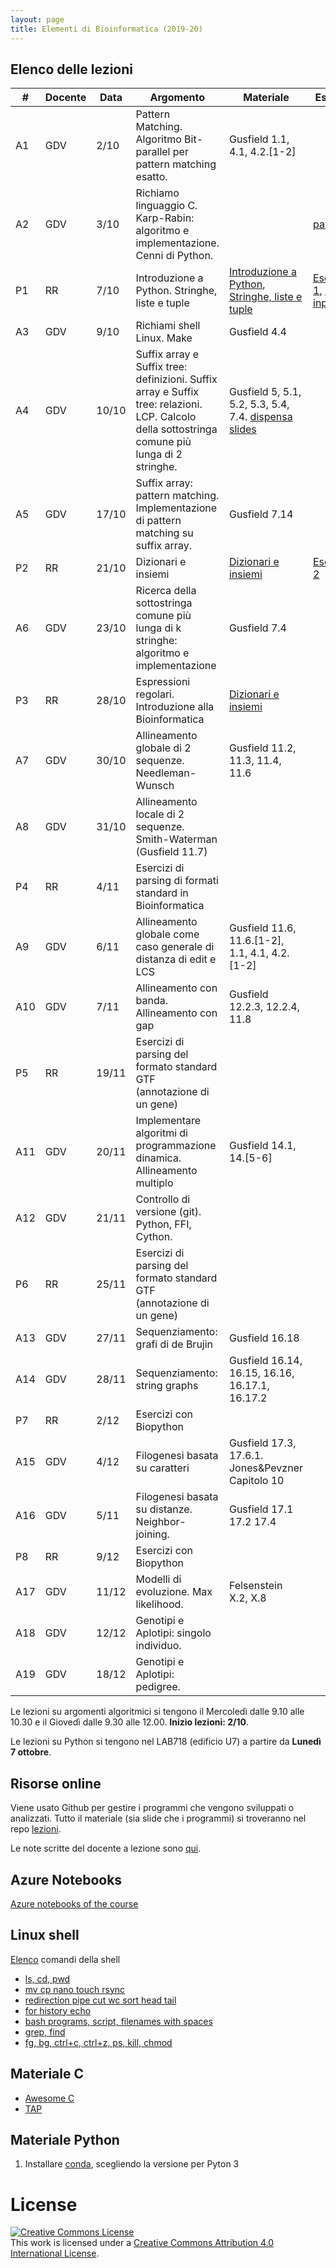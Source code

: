 ```yaml
---
layout: page
title: Elementi di Bioinformatica (2019-20)
---
```


## Elenco delle lezioni


| #   | Docente | Data  | Argomento                                                                                                                                       | Materiale                                                                                                                                                                                                                                                                     | Esercizi                                                                                                                                                                                                                                       | Soluzioni                                                                                                             |
| --  | ---     | ----- | ---------                                                                                                                                       | ----------                                                                                                                                                                                                                                                                    | -------------                                                                                                                                                                                                                                  | ---------                                                                                                             |
| A1  | GDV     | 2/10  | Pattern Matching. Algoritmo Bit-parallel per pattern matching esatto.                                                                           | Gusfield 1.1, 4.1, 4.2.[1-2]                                                                                                                                                                                                                                                  |                                                                                                                                                                                                                                                |                                                                                                                       |
| A2  | GDV     | 3/10  | Richiamo linguaggio C. Karp-Rabin: algoritmo e implementazione. Cenni di Python.                                                                |                                                                                                                                                                                                                                                                               | [parole](c-esercizio-parole-frequenti)                                                                                                                                                                                                         |                                                                                                                       |
| P1  | RR      | 7/10  | Introduzione a Python. Stringhe, liste e tuple                                                                                                  | [Introduzione a Python](https://github.com/bioinformatica-corso/lezioni/blob/master/laboratorio/7ott19/lezione1-introduzione.ipynb), [Stringhe, liste e tuple](https://github.com/bioinformatica-corso/lezioni/blob/master/laboratorio/7ott19/lezione2-strutture-dati1.ipynb) | [Esercizio 1](https://github.com/bioinformatica-corso/lezioni/blob/master/laboratorio/7ott19/esercizio1-testo.ipynb), [File di input](https://github.com/bioinformatica-corso/lezioni/blob/master/laboratorio/7ott19/input-precipitazioni.txt) | [Soluzione](https://github.com/bioinformatica-corso/lezioni/blob/master/laboratorio/7ott19/esercizio1-soluzione.ipynb |
| A3  | GDV     | 9/10  | Richiami shell Linux. Make                                                                                                                      | Gusfield 4.4                                                                                                                                                                                                                                                                  |                                                                                                                                                                                                                                                |                                                                                                                       |
| A4  | GDV     | 10/10 | Suffix array e Suffix tree: definizioni. Suffix array e Suffix tree: relazioni. LCP. Calcolo della sottostringa comune più lunga di 2 stringhe. | Gusfield 5, 5.1, 5.2, 5.3, 5.4, 7.4. [dispensa](http://courses.csail.mit.edu/6.851/spring12/lectures/L16.pdf) [slides](https://github.com/bioinformatica-corso/lezioni/raw/master/04-pattern-matching-suffix-array-video.pdf)                                                 |                                                                                                                                                                                                                                                |                                                                                                                       |
| A5  | GDV     | 17/10 | Suffix array: pattern matching. Implementazione di pattern matching su suffix array.                                                            | Gusfield 7.14                                                                                                                                                                                                                                                                 |                                                                                                                                                                                                                                                |                                                                                                                       |
| P2  | RR      | 21/10 | Dizionari e insiemi                                                                                                                             | [Dizionari e insiemi](https://github.com/bioinformatica-corso/lezioni/blob/master/laboratorio/21ott19/lezione3-strutture-dati2.ipynb)                                                                                                                                         | [Esercizio 2](https://github.com/bioinformatica-corso/lezioni/blob/master/laboratorio/21ott19/esercizio2-testo.ipynb)                                                                                                                          | [Soluzione](https://github.com/bioinformatica-corso/lezioni/blob/master/laboratorio/21ott19/esercizio2-soluzione.ipynb) |
| A6  | GDV     | 23/10 | Ricerca della sottostringa comune più lunga di k stringhe: algoritmo e implementazione                                                          | Gusfield 7.4                                                                                                                                                                                                                                                                  |                                                                                                                                                                                                                                                |                                                                                                                       |
| P3  | RR      | 28/10 | Espressioni regolari. Introduzione alla Bioinformatica                                                                                          | [Dizionari e insiemi](https://github.com/bioinformatica-corso/lezioni/blob/master/laboratorio/28ott19/lezione4-regexp.ipynb)                                                                                                                                                                                                                                                                              |                                                                                                                                                                                                                                                |                                                                                                                       |
| A7  | GDV     | 30/10 | Allineamento globale di 2 sequenze. Needleman-Wunsch                                                                                            | Gusfield 11.2, 11.3, 11.4, 11.6                                                                                                                                                                                                                                               |                                                                                                                                                                                                                                                |                                                                                                                       |
| A8  | GDV     | 31/10 | Allineamento locale di 2 sequenze. Smith-Waterman (Gusfield 11.7)                                                                               |                                                                                                                                                                                                                                                                               |                                                                                                                                                                                                                                                |                                                                                                                       |
| P4  | RR      | 4/11  | Esercizi di parsing di formati standard in Bioinformatica                                                                                       |                                                                                                                                                                                                                                                                               |                                                                                                                                                                                                                                                |                                                                                                                       |
| A9  | GDV     | 6/11  | Allineamento globale come caso generale di distanza di edit e LCS                                                                               | Gusfield 11.6, 11.6.[1-2], 1.1, 4.1, 4.2.[1-2]                                                                                                                                                                                                                                |                                                                                                                                                                                                                                                |                                                                                                                       |
| A10 | GDV     | 7/11  | Allineamento con banda. Allineamento con gap                                                                                                    | Gusfield 12.2.3, 12.2.4, 11.8                                                                                                                                                                                                                                                 |                                                                                                                                                                                                                                                |                                                                                                                       |
| P5  | RR      | 19/11 | Esercizi di parsing del formato standard GTF (annotazione di un gene)                                                                           |                                                                                                                                                                                                                                                                               |                                                                                                                                                                                                                                                |                                                                                                                       |
| A11 | GDV     | 20/11 | Implementare algoritmi di programmazione dinamica. Allineamento multiplo                                                                        | Gusfield 14.1, 14.[5-6]                                                                                                                                                                                                                                                       |                                                                                                                                                                                                                                                |                                                                                                                       |
| A12 | GDV     | 21/11 | Controllo di versione (git). Python, FFI, Cython.                                                                                               |                                                                                                                                                                                                                                                                               |                                                                                                                                                                                                                                                |                                                                                                                       |
| P6  | RR      | 25/11 | Esercizi di parsing del formato standard GTF (annotazione di un gene)                                                                           |                                                                                                                                                                                                                                                                               |                                                                                                                                                                                                                                                |                                                                                                                       |
| A13 | GDV     | 27/11 | Sequenziamento: grafi di de Brujin                                                                                                              | Gusfield 16.18                                                                                                                                                                                                                                                                |                                                                                                                                                                                                                                                |                                                                                                                       |
| A14 | GDV     | 28/11 | Sequenziamento: string graphs                                                                                                                   | Gusfield 16.14, 16.15, 16.16, 16.17.1, 16.17.2                                                                                                                                                                                                                                |                                                                                                                                                                                                                                                |                                                                                                                       |
| P7  | RR      | 2/12  | Esercizi con Biopython                                                                                                                          |                                                                                                                                                                                                                                                                               |                                                                                                                                                                                                                                                |                                                                                                                       |
| A15 | GDV     | 4/12  | Filogenesi basata su caratteri                                                                                                                  | Gusfield 17.3, 17.6.1. Jones&Pevzner Capitolo 10                                                                                                                                                                                                                              |                                                                                                                                                                                                                                                |                                                                                                                       |
| A16 | GDV     | 5/11  | Filogenesi basata su distanze. Neighbor-joining.                                                                                                | Gusfield 17.1 17.2 17.4                                                                                                                                                                                                                                                       |                                                                                                                                                                                                                                                |                                                                                                                       |
| P8  | RR      | 9/12  | Esercizi con Biopython                                                                                                                          |                                                                                                                                                                                                                                                                               |                                                                                                                                                                                                                                                |                                                                                                                       |
| A17 | GDV     | 11/12 | Modelli di evoluzione. Max likelihood.                                                                                                          | Felsenstein X.2, X.8                                                                                                                                                                                                                                                          |                                                                                                                                                                                                                                                |                                                                                                                       |
| A18 | GDV     | 12/12 | Genotipi e Aplotipi: singolo individuo.                                                                                                         |                                                                                                                                                                                                                                                                               |                                                                                                                                                                                                                                                |                                                                                                                       |
| A19 | GDV     | 18/12 | Genotipi e Aplotipi: pedigree.                                                                                                        |                                                                                                                                                                                                                                                                               |                                                                                                                                                                                                                                                |                                                                                                                       |

Le lezioni su argomenti algoritmici si tengono il Mercoledì dalle 9.10 alle 10.30 e il Giovedì dalle 9.30 alle 12.00.
**Inizio lezioni: 2/10**.

Le lezioni su Python si tengono nel LAB718 (edificio U7) a partire da **Lunedì 7 ottobre**.

## Risorse online

Viene usato Github per gestire i programmi che vengono sviluppati o analizzati. 
Tutto il materiale (sia slide che i programmi) si troveranno nel repo [lezioni](https://github.com/bioinformatica-corso/lezioni).

Le note scritte del docente a lezione sono [qui](https://oc.dellavedova.org/index.php/s/i5PNq49SYsHr9Sw).

## Azure Notebooks

[Azure notebooks of the course](https://notebooks.azure.com/gianluca-dellavedova/projects/foundationsCS-2019)

## Linux shell 

[Elenco](comandi-unix) comandi della shell

* [ls, cd, pwd](https://asciinema.org/a/197295)
* [mv cp nano touch rsync](https://asciinema.org/a/197355)
* [redirection pipe cut wc sort head tail](https://asciinema.org/a/197358)
* [for history echo](https://asciinema.org/a/197360)
* [bash programs, script, filenames with spaces](https://asciinema.org/a/197363)
* [grep, find](https://asciinema.org/a/197364)
* [fg, bg, ctrl+c, ctrl+z, ps, kill, chmod](https://asciinema.org/a/197590)

## Materiale C

 *  [Awesome C](https://notabug.org/koz.ross/awesome-c)
 *  [TAP](https://www.eyrie.org/~eagle/software/c-tap-harness/)


## Materiale Python

1.  Installare [conda](https://conda.io/projects/conda/en/latest/user-guide/install/index.html), scegliendo la versione
    per Pyton 3

# License


<a rel="license" href="http://creativecommons.org/licenses/by/4.0/"><img alt="Creative Commons License" style="border-width:0" src="https://i.creativecommons.org/l/by/4.0/88x31.png" /></a><br />This work is licensed under a <a rel="license" href="http://creativecommons.org/licenses/by/4.0/">Creative Commons Attribution 4.0 International License</a>.
